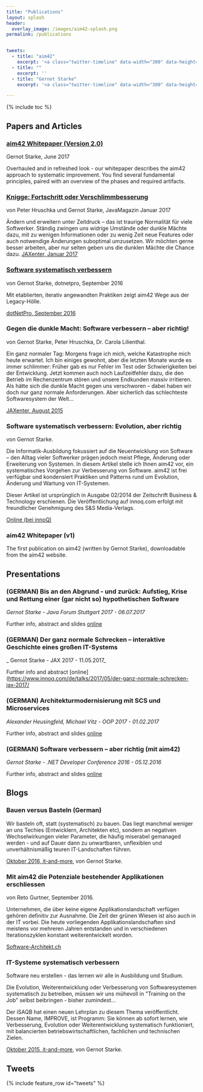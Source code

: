 ```yaml
---
title: "Publications"
layout: splash
header:
  overlay_image: /images/aim42-splash.png
permalink: /publications


tweets:
  - title: "aim42"
    excerpt: '<a class="twitter-timeline" data-width="300" data-height="1000" href="https://twitter.com/arc_improve42">Tweets by @arc_improve42</a> <script async src="//platform.twitter.com/widgets.js" charset="utf-8"></script>'
  - title: ""
    excerpt: ''
  - title: "Gernot Starke"
    excerpt: '<a class="twitter-timeline" data-width="300" data-height="1000" href="https://twitter.com/gernotstarke">Tweets by @gernotstarke</a> <script async src="//platform.twitter.com/widgets.js" charset="utf-8"></script>'

---
```


{% include toc %}

## Papers and Articles

### [aim42 Whitepaper (Version 2.0)](/assets/downloads/AIM42-Whitepaper-v2.0.pdf)
Gernot Starke, June 2017

Overhauled and in refreshed look - our whitepaper describes the aim42 approach to systematic improvement.
You find several fundamental principles, paired with an overview of the phases and required artifacts.



### [Knigge: Fortschritt oder Verschlimmbesserung](https://jaxenter.de/gegen-die-dunkle-macht-software-verbessern-aber-richtig-24164)
von Peter Hruschka und Gernot Starke, JavaMagazin Januar 2017

Ändern und erweitern unter Zeitdruck – das ist traurige Normalität für viele Softwerker. Ständig zwingen uns widrige Umstände oder dunkle Mächte dazu, mit zu wenigen Informationen oder zu wenig Zeit neue Features oder auch notwendige Änderungen suboptimal umzusetzen. Wir möchten gerne besser arbeiten, aber nur selten geben uns die dunklen Mächte die Chance dazu.
[JAXenter, Januar 2017](https://jaxenter.de/knigge-softwarearchitekten-fortschritt-verschlimmbesserung-51954)

### [Software systematisch verbessern](/assets/downloads/dnp0916_S032_036.pdf)
von Gernot Starke, dotnetpro, September 2016

Mit etablierten, iterativ angewandten Praktiken zeigt aim42 Wege aus der Legacy-Hölle.

[dotNetPro, September 2016](/assets/downloads/dnp0916_S032_036.pdf)

### Gegen die dunkle Macht: Software verbessern – aber richtig!
von Gernot Starke, Peter Hruschka, Dr. Carola Lilienthal.

Ein ganz normaler Tag: Morgens frage ich mich, welche Katastrophe mich heute erwartet. Ich bin einiges gewohnt, aber die letzten Monate wurde es immer schlimmer: Früher gab es nur Fehler im Test oder Schwierigkeiten bei der Entwicklung. Jetzt kommen auch noch Laufzeitfehler dazu, die den Betrieb im Rechenzentrum stören und unsere Endkunden massiv irritieren. Als hätte sich die dunkle Macht gegen uns verschworen – dabei haben wir doch nur ganz normale Anforderungen. Aber sicherlich das schlechteste Softwaresystem der Welt...

[JAXenter, August 2015](https://jaxenter.de/gegen-die-dunkle-macht-software-verbessern-aber-richtig-24164)


### Software systematisch verbessern: Evolution, aber richtig
von Gernot Starke.

Die Informatik-Ausbildung fokussiert auf die Neuentwicklung von Software – den Alltag vieler Softwerker prägen jedoch meist Pflege, Änderung oder Erweiterung von Systemen. In diesem Artikel stelle ich Ihnen aim42 vor, ein systematisches Vorgehen zur Verbesserung von Software. aim42 ist frei verfügbar und kondensiert Praktiken und Patterns rund um Evolution, Änderung und Wartung von IT-Systemen.

Dieser Artikel ist ursprünglich in Ausgabe 02/2014 der Zeitschrift Business & Technology erschienen. Die Veröffentlichung auf innoq.com erfolgt mit freundlicher Genehmigung des S&S Media-Verlags.

[Online (bei innoQ)](https://www.innoq.com/de/articles/2014/07/software-systematisch-verbessern/)


### aim42 Whitepaper (v1)
The first publication on aim42 (written by Gernot Starke),
downloadable from the aim42 website.


## Presentations

### (GERMAN) Bis an den Abgrund - und zurück: Aufstieg, Krise und Rettung einer (gar nicht so) hypothetischen Software
_Gernot Starke - Java Forum Stuttgart 2017 - 06.07.2017_

Further info, abstract and slides [online](https://www.innoq.com/de/talks/2017/07/bis-an-den-abgrund/)

### (GERMAN) Der ganz normale Schrecken – interaktive Geschichte eines großen IT-Systems
_ Gernot Starke - JAX 2017 - 11.05.2017_

Further info and abstract [online](https://www.innoq.com/de/talks/2017/05/der-ganz-normale-schrecken-jax-2017/

### (GERMAN) Architekturmodernisierung mit SCS und Microservices
_Alexander Heusingfeld, Michael Vitz - OOP 2017 - 01.02.2017_

Further info, abstract and slides [online](https://www.innoq.com/en/talks/2017/02/scs-microservices-modernization-oop2017/)

### (GERMAN) Software verbessern – aber richtig (mit aim42)
_Gernot Starke - .NET Developer Conference 2016 - 05.12.2016_

Further info, abstract and slides [online](https://www.innoq.com/en/talks/2016/12/aim42-software-verbessern/)


## Blogs


### Bauen versus Basteln (German)

Wir basteln oft, statt (systematisch) zu bauen. Das liegt manchmal weniger an uns Techies (Entwicklern, Architekten etc), sondern an negativen Wechselwirkungen vieler Parameter, die häufig miserabel gemanaged werden - und auf Dauer dann zu unwartbaren, unflexiblen und unverhältnismäßig teuren IT-Landschaften führen.

[Oktober 2016, it-and-more](http://it-and-more.blogspot.de/2016/10/bauen-versus-basteln.html),
von Gernot Starke.

### Mit aim42 die Potenziale bestehender Applikationen erschliessen
von Reto Gurtner, September 2016.

Unternehmen, die über keine eigene Applikationslandschaft verfügen gehören definitiv zur Ausnahme. Die Zeit der grünen Wiesen ist also auch in der IT vorbei. Die heute vorliegenden Applikationslandschaften sind meistens vor mehreren Jahren entstanden und in verschiedenen Iterationszyklen konstant weiterentwickelt worden.

[Software-Architekt.ch](https://www.software-architekt.ch/blog/aim42-potenziale-bestehender-applikationen-erschliessen)

### IT-Systeme systematisch verbessern
Software neu erstellen - das lernen wir alle in Ausbildung und Studium.

Die Evolution, Weiterentwicklung oder Verbesserung von Softwaresystemen systematisch zu betreiben, müssen wir uns mühevoll in "Training on the Job" selbst beibringen - bisher zumindest...

Der iSAQB hat einen neuen Lehrplan zu diesem Thema veröffentlicht. Dessen Name, IMPROVE, ist Programm: Sie können ab sofort lernen, wie Verbesserung, Evolution oder Weiterentwicklung systematisch funktioniert, mit balancierten betriebswirtschaftlichen, fachlichen und technischen Zielen.

[Oktober 2015, it-and-more](http://it-and-more.blogspot.de/2015/03/it-systeme-systematisch-verbessern.html), von Gernot Starke.

## Tweets

{% include feature_row id="tweets" %}
